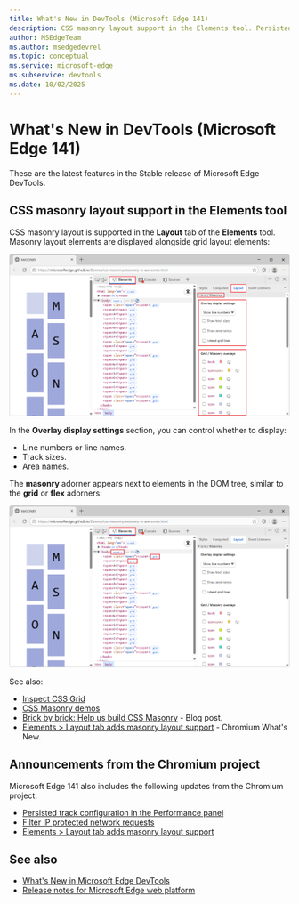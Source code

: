 ```yaml
---
title: What's New in DevTools (Microsoft Edge 141)
description: CSS masonry layout support in the Elements tool. Persisted track configuration in the Performance panel. And more.  # key words before col 158
author: MSEdgeTeam
ms.author: msedgedevrel
ms.topic: conceptual
ms.service: microsoft-edge
ms.subservice: devtools
ms.date: 10/02/2025
---
```

# What's New in DevTools (Microsoft Edge 141)

These are the latest features in the Stable release of Microsoft Edge DevTools.


<!-- ====================================================================== -->
## CSS masonry layout support in the Elements tool

<!-- Subtitle: Inspect masonry layout in the Layout tab and adorners in the DOM tree. -->

CSS masonry layout is supported in the **Layout** tab of the **Elements** tool.  Masonry layout elements are displayed alongside grid layout elements:

![The Grid/Masonry section in the Layout tab](./devtools-141-images/masonry-layout-tab.png)

In the **Overlay display settings** section, you can control whether to display:
* Line numbers or line names.
* Track sizes.
* Area names.

The **masonry** adorner appears next to elements in the DOM tree, similar to the **grid** or **flex** adorners:

![The "masonry" adorner on the body tag in the DOM tree](./devtools-141-images/masonry-adorner.png)

See also:
* [Inspect CSS Grid](/microsoft-edge/devtools/css/grid)
* [CSS Masonry demos](https://github.com/MicrosoftEdge/Demos/tree/main/css-masonry)
* [Brick by brick: Help us build CSS Masonry](https://developer.chrome.com/blog/masonry-update) - Blog post.
* [Elements > Layout tab adds masonry layout support](https://developer.chrome.com/blog/new-in-devtools-141#masonry) - Chromium What's New.


<!-- ====================================================================== -->
## Announcements from the Chromium project

Microsoft Edge 141 also includes the following updates from the Chromium project:

* [Persisted track configuration in the Performance panel](https://developer.chrome.com/blog/new-in-devtools-141#persisted-track-config)
* [Filter IP protected network requests](https://developer.chrome.com/blog/new-in-devtools-141#ipp)
* [Elements > Layout tab adds masonry layout support](https://developer.chrome.com/blog/new-in-devtools-141#masonry)


<!-- ====================================================================== -->
## See also

* [What's New in Microsoft Edge DevTools](../../whats-new.md)
* [Release notes for Microsoft Edge web platform](../../../../web-platform/release-notes/index.md)
